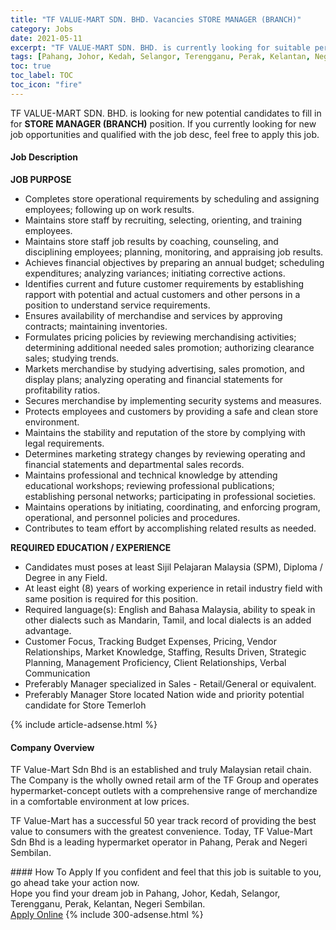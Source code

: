 ```yaml
---
title: "TF VALUE-MART SDN. BHD. Vacancies STORE MANAGER (BRANCH)" 
category: Jobs 
date: 2021-05-11 
excerpt: "TF VALUE-MART SDN. BHD. is currently looking for suitable person to fill in the STORE MANAGER (BRANCH) which based in Pahang, Johor, Kedah, Selangor, Terengganu, Perak, Kelantan, Negeri Sembilan" 
tags: [Pahang, Johor, Kedah, Selangor, Terengganu, Perak, Kelantan, Negeri Sembilan] 
toc: true 
toc_label: TOC 
toc_icon: "fire" 
--- 
```


<p>TF VALUE-MART SDN. BHD. is looking for new potential candidates to fill in for <b>STORE MANAGER (BRANCH)</b> position. If you currently looking for new job opportunities and qualified with the job desc, feel free to apply this job.
</p><div><div><h4>Job Description</h4></div><div><div><span><div><p><strong>JOB PURPOSE&#160;</strong></p><ul><li>Completes store operational requirements by scheduling and assigning employees; following up on work results.</li><li>Maintains store staff by recruiting, selecting, orienting, and training employees.</li><li>Maintains store staff job results by coaching, counseling, and disciplining employees; planning, monitoring, and appraising job results.</li><li>Achieves financial objectives by preparing an annual budget; scheduling expenditures; analyzing variances; initiating corrective actions.</li><li>Identifies current and future customer requirements by establishing rapport with potential and actual customers and other persons in a position to understand service requirements.</li><li>Ensures availability of merchandise and services by approving contracts; maintaining inventories.</li><li>Formulates pricing policies by reviewing merchandising activities; determining additional needed sales promotion; authorizing clearance sales; studying trends.</li><li>Markets merchandise by studying advertising, sales promotion, and display plans; analyzing operating and financial statements for profitability ratios.</li><li>Secures merchandise by implementing security systems and measures.</li><li>Protects employees and customers by providing a safe and clean store environment.</li><li>Maintains the stability and reputation of the store by complying with legal requirements.</li><li>Determines marketing strategy changes by reviewing operating and financial statements and departmental sales records.</li><li>Maintains professional and technical knowledge by attending educational workshops; reviewing professional publications; establishing personal networks; participating in professional societies.</li><li>Maintains operations by initiating, coordinating, and enforcing program, operational, and personnel policies and procedures.</li><li>Contributes to team effort by accomplishing related results as needed.</li></ul><p><strong>REQUIRED EDUCATION / EXPERIENCE</strong></p><ul><li>Candidates must poses at least Sijil Pelajaran Malaysia (SPM), Diploma / Degree in any Field.</li><li>At least eight (8) years of working experience in retail industry field with same position is required for this position.</li><li>Required language(s): English and Bahasa Malaysia, ability to speak in other dialects such as Mandarin, Tamil, and local dialects is an added advantage.</li><li>Customer Focus, Tracking Budget Expenses, Pricing, Vendor Relationships, Market Knowledge, Staffing, Results Driven, Strategic Planning, Management Proficiency, Client Relationships, Verbal Communication</li><li>Preferably Manager specialized in Sales - Retail/General or equivalent.</li><li>Preferably Manager Store located Nation wide and priority potential candidate for Store Temerloh</li></ul></div></span></div></div></div> 
{% include article-adsense.html %} 
<div><div><h4>Company Overview</h4></div><div><div><span><div><p>TF Value-Mart Sdn Bhd is an established and truly Malaysian retail chain. The Company is the wholly owned retail arm of the TF Group and operates hypermarket-concept outlets with a comprehensive range of merchandize in a comfortable environment at low prices.</p><p>TF Value-Mart has a successful 50 year track record of providing the best value to consumers with the greatest convenience. Today, TF Value-Mart Sdn Bhd is a leading hypermarket operator in Pahang, Perak and Negeri Sembilan.</p></div></span></div></div></div> 
#### How To Apply 
If you confident and feel that this job is suitable to you, go ahead take your action now. <br/> 
Hope you find your dream job in Pahang, Johor, Kedah, Selangor, Terengganu, Perak, Kelantan, Negeri Sembilan. <br/> 
<a href="https://www.jobstreet.com.my/en/job/store-manager-branch-4562183?jobId=jobstreet-my-job-4562183&" class="btn btn--info" target="_blank" rel="nofollow noopenner">Apply Online</a> 
{% include 300-adsense.html %} 